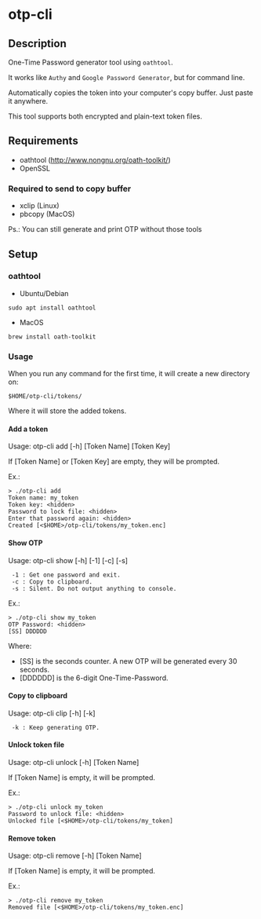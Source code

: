 # otp-cli

## Description

One-Time Password generator tool using `oathtool`.

It works like `Authy` and `Google Password Generator`, but for command line.

Automatically copies the token into your computer's copy buffer. Just paste it anywhere.

This tool supports both encrypted and plain-text token files.

## Requirements

* oathtool (http://www.nongnu.org/oath-toolkit/)
* OpenSSL

### Required to send to copy buffer

* xclip (Linux)
* pbcopy (MacOS)

Ps.: You can still generate and print OTP without those tools

## Setup

### oathtool

- Ubuntu/Debian
```
sudo apt install oathtool
```

- MacOS
```
brew install oath-toolkit
```

### Usage

When you run any command for the first time, it will create a new directory on:

`$HOME/otp-cli/tokens/`

Where it will store the added tokens.

#### Add a token

Usage: otp-cli add [-h] [Token Name] [Token Key]

If [Token Name] or [Token Key] are empty, they will be prompted.

Ex.:
```
> ./otp-cli add
Token name: my_token
Token key: <hidden>
Password to lock file: <hidden>
Enter that password again: <hidden>
Created [<$HOME>/otp-cli/tokens/my_token.enc]
```

#### Show OTP

Usage: otp-cli show [-h] [-1] [-c] [-s] <Token Name>

```
 -1 : Get one password and exit.
 -c : Copy to clipboard.
 -s : Silent. Do not output anything to console.
```

Ex.:
```
> ./otp-cli show my_token
OTP Password: <hidden>
[SS] DDDDDD
```
Where:

- [SS] is the seconds counter. A new OTP will be generated every 30 seconds.
- [DDDDDD] is the 6-digit One-Time-Password.

#### Copy to clipboard

Usage: otp-cli clip [-h] [-k] <Token Name>

```
 -k : Keep generating OTP.
```

#### Unlock token file

Usage: otp-cli unlock [-h] [Token Name]

If [Token Name] is empty, it will be prompted.

Ex.:
```
> ./otp-cli unlock my_token
Password to unlock file: <hidden>
Unlocked file [<$HOME>/otp-cli/tokens/my_token]
```

#### Remove token

Usage: otp-cli remove [-h] [Token Name]

If [Token Name] is empty, it will be prompted.

Ex.:
```
> ./otp-cli remove my_token
Removed file [<$HOME>/otp-cli/tokens/my_token.enc]
```
